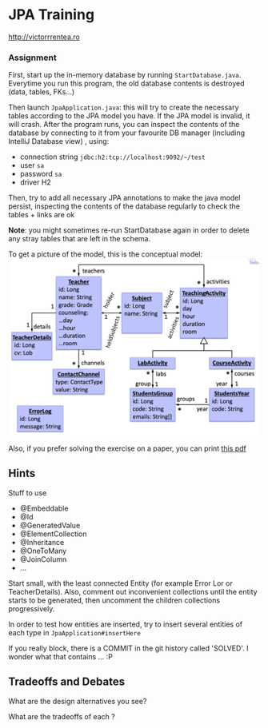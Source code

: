 # JPA Training 
http://victorrrentea.ro

### Assignment
First, start up the in-memory database by running `StartDatabase.java`.
Everytime you run this program, the old database contents is destroyed (data, tables, FKs...)

Then launch `JpaApplication.java`: this will try to create the necessary tables according to the JPA model you have. If the JPA model is invalid, it will crash.
After the program runs, you can inspect the contents of the database by connecting
to it from your favourite DB manager (including IntelliJ Database view)
, using:
- connection string `jdbc:h2:tcp://localhost:9092/~/test`
- user `sa`
- password `sa`
- driver H2

Then, try to add all necessary JPA annotations to make the java model persist, 
inspecting the contents of the database regularly to check the tables + links are ok

**Note**: you might sometimes re-run StartDatabase again in order to delete any stray tables that are left in the schema.

To get a picture of the model, this is the conceptual model: 
![](conceptual-model.jpg)

Also, if you prefer solving the exercise on a paper,
you can print [this pdf](printable.pdf)

## Hints
Stuff to use
- @Embeddable
- @Id
- @GeneratedValue
- @ElementCollection
- @Inheritance
- @OneToMany
- @JoinColumn
- ...

Start small, with the least connected Entity (for example Error Lor or TeacherDetails).
Also, comment out inconvenient collections until the entity starts to be generated, then uncomment the children collections progressively.  

In order to test how entities are inserted, try to insert several entities of each type in `JpaApplication#insertHere`

If you really block, there is a COMMIT in the git history called 'SOLVED'. I wonder what that contains ... :P

## Tradeoffs and Debates
What are the design alternatives you see?

What are the tradeoffs of each ?

